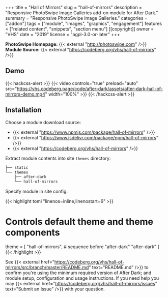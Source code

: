 +++
title = "Hall of Mirrors"
slug = "hall-of-mirrors"
description = "Responsive PhotoSwipe Image Galleries add-on module for After Dark."
summary = "Responsive PhotoSwipe Image Galleries."
categories = ["addon"]
tags = ["module", "images", "graphics", "engagement"]
features = ["related content", "snippets", "section menu"]
[[copyright]]
  owner = "VHS"
  date = "2019"
  license = "agpl-3.0-or-later"
+++

**PhotoSwipe Homepage:** {{< external "http://photoswipe.com" />}}<br>
**Module Source:** {{< external "https://codeberg.org/vhs/hall-of-mirrors" />}}

## Demo

{{< hackcss-alert >}}
  {{< video controls="true" preload="auto" src="https://vhs.codeberg.page/code/after-dark/assets/after-dark-hall-of-mirrors-demo.mp4" width="100%" >}}
{{< /hackcss-alert >}}

## Installation

Choose a module download source:

- {{< external "https://www.npmjs.com/package/hall-of-mirrors" />}}
- {{< external "https://www.jsdelivr.com/package/npm/hall-of-mirrors" />}}
- {{< external "https://codeberg.org/vhs/hall-of-mirrors" />}}

Extract module contents into site `themes` directory:

```sh
├── static
└── themes
    ├── after-dark
    └── hall-of-mirrors
```

Specify module in site config:

{{< highlight toml "linenos=inline,linenostart=6" >}}
# Controls default theme and theme components
theme = [
  "hall-of-mirrors", # sequence before "after-dark"
  "after-dark"
]
{{< /highlight >}}

See {{< external href="https://codeberg.org/vhs/hall-of-mirrors/src/branch/master/README.md" text="README.md" />}} to confirm you're using the minimum required version of After Dark; and module setup, configuration and usage instructions. If you need help you may {{< external href="https://codeberg.org/vhs/hall-of-mirrors/issues" text="Submit an Issue" />}} with your question.
